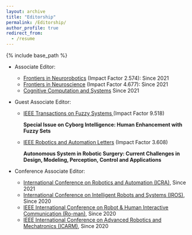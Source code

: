 ```yaml
---
layout: archive
title: "Editorship"
permalink: /Editorship/
author_profile: true
redirect_from:
  - /resume
---
```


{% include base_path %}

* Associate Editor:
    * [Frontiers in Neurorobotics](https://www.frontiersin.org/journals/neurorobotics) (Impact Factor 2.574): Since 2021
    * [Frontiers in Neuroscience](https://www.frontiersin.org/journals/neuroscience) (Impact Factor 4.677): Since 2021
    * [Cognitive Computation and Systems](https://ietresearch.onlinelibrary.wiley.com/journal/25177567) Since 2021
    
* Guest Associate Editor:
    * [IEEE Transactions on Fuzzy Systems ](https://ieeexplore.ieee.org/xpl/RecentIssue.jsp?punumber=91)(Impact Factor 9.518)
     
      <b> Special Issue on Cyborg Intelligence: Human Enhancement with Fuzzy Sets </b>
   
   * [IEEE Robotics and Automation Letters](https://www.se.com/ww/en/work/campaign/industries-of-the-future/?gclid=EAIaIQobChMIhYXZ7qSl-AIVfz2tBh3BuAx2EAAYASAAEgJHlfD_BwE&gclsrc=aw.ds#xtor=SEC-1204-GOO-[Robot_Phrase]-[602792055330]-S-[robotics%20and%20automation]&utm_source=google&utm_purpose=marketo&utm_campaign=usa_go_sem_nb_mu_globalbu-ia-iotf-na&utm_term=robotics%20and%20automation) (Impact Factor 3.608)
     
      <b> Autonomous System in Robotic Surgery: Current Challenges in Design, Modeling, Perception, Control and Applications</b>
      
* Conference Associate Editor:
    *  [International Conference on Robotics and Automation (ICRA)](https://www.ieee-ras.org/conferences-workshops/fully-sponsored/icra), Since 2021
    *  [International Conference on Intelligent Robots and Systems (IROS)](https://www.ieee-ras.org/conferences-workshops/financially-co-sponsored/iros), Since 2020
    *  [IEEE International Conference on Robot & Human Interactive Communication (Ro-man)](https://www.ieee-ras.org/conferences-workshops/financially-co-sponsored/ro-man), Since 2020
    *  [IEEE International Conference on Advanced Robotics and Mechatronics (ICARM)](https://www.ieee-ras.org/conferences-workshops/technically-co-sponsored/icarm), Since 2020

